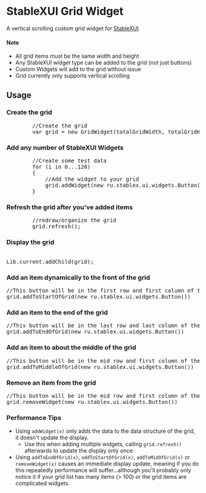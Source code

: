 StableXUI Grid Widget
=========================

A vertical scrolling custom grid widget for [StableXUI](https://github.com/RealyUniqueName/StablexUI). 

#### Note 

- All grid items must be the same width and height
- Any StableXUI widget type can be added to the grid (not just buttons)
- Custom Widgets will add to the grid without issue
- Grid currently only supports vertical scrolling

## Usage

### Create the grid ###

<pre>
		//Create the grid
		var grid = new GridWidget(totalGridWidth, totalGridHeight, itemWidth, itemHeight);
</pre>

### Add any number of StableXUI Widgets 

<pre>
		//Create some test data
		for (i in 0...120)
		{
			//Add the widget to your grid
			grid.addWidget(new ru.stablex.ui.widgets.Button());
		}
</pre>

### Refresh the grid after you've added items ###
<pre>
		//redraw/organize the grid
		grid.refresh(); 
</pre>		

### Display the grid ###
<pre>        
Lib.current.addChild(grid);
</pre>

### Add an item dynamically to the front of the grid  ###

<pre>
//This button will be in the first row and first column of the grid
grid.addToStartOfGrid(new ru.stablex.ui.widgets.Button())
</pre>

### Add an item to the end of the grid ###

<pre>
//This button will be in the last row and last column of the grid
grid.addToEndOfGrid(new ru.stablex.ui.widgets.Button())
</pre>

### Add an item to about the middle of the grid ###

<pre>
//This button will be in the mid row and first column of the grid
grid.addToMiddleOfGrid(new ru.stablex.ui.widgets.Button())
</pre>

### Remove an item from the grid  ###
<pre>
//This button will be in the mid row and first column of the grid
grid.removeWidget(new ru.stablex.ui.widgets.Button())
</pre>

### Performance Tips ###

- Using `addWidget(x)` only adds the data to the data structure of the grid, it doesn't update the display.
     -  Use this when adding multiple widgets, calling `grid.refresh()` afterwards to update the display only once.
- Using `addToEndOfGrid(x)`, `addToStartOfGrid(x)`, `addToMidOfGrid(x)` or `removeWidget(x)` causes an immediate display update, meaning if you do this repeatedly performance will suffer...although you'll probably only notice it if your grid list has many items (> 100) or the grid items are complicated widgets.
